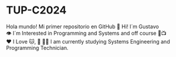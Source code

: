 # TUP-C2024
Hola mundo!
Mi primer repositorio en GitHub
👋 Hi! I´m Gustavo  
👁️ I´m Interested in Programming and Systems and off course 📖📺  
❤️ I Love 🐱, 📖
🧑‍🎓 I am currently studying Systems Engineering and Programming Technician.  

